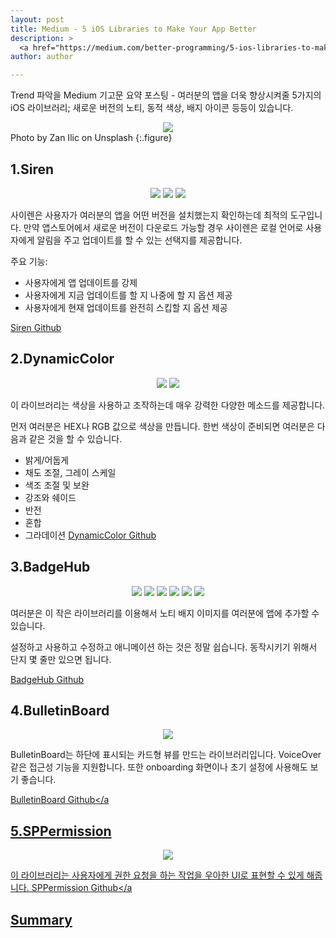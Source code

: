 ```yaml
---
layout: post
title: Medium - 5 iOS Libraries to Make Your App Better
description: >
  <a href="https://medium.com/better-programming/5-ios-libraries-to-make-your-app-better-cfbafdc1c65b">원문 - Domenico Nicoli</a>
author: author

---
```

Trend 파악을 Medium 기고문 요약 포스팅 - 여러분의 앱을 더욱 향상시켜줄 5가지의 iOS 라이브러리; 새로운 버전의 노티, 동적 색상, 배지 아이콘 등등이 있습니다.

<center>
<img src="https://miro.medium.com/max/12000/0*js9CHdrKgL0Vnrfx"/>
</center>
Photo by Zan Ilic on Unsplash
{:.figure}

## 1.Siren

<center>
<img src="https://miro.medium.com/max/1500/1*41ZzTHP4GGDtovqJtIYW2g.png"/>
<img src="https://miro.medium.com/max/1500/1*GBHA9dAYP_A0zo83IXekPA.png"/>
<img src="https://miro.medium.com/max/1500/1*qR_NwZZmhqwrz6LpFRoL1A.png"/>
</center>

사이렌은 사용자가 여러분의 앱을 어떤 버전을 설치했는지 확인하는데 최적의 도구입니다. 만약 앱스토어에서 새로운 버전이 다운로드 가능할 경우 사이렌은 로컬 언어로 사용자에게 알림을 주고 업데이트를 할 수 있는 선택지를 제공합니다.

주요 기능:
* 사용자에게 앱 업데이트를 강제
* 사용자에게 지금 업데이트를 할 지 나중에 할 지 옵션 제공
* 사용자에게 현재 업데이트를 완전히 스킵할 지 옵션 제공

<a href="https://github.com/ArtSabintsev/Siren?source=post_page-----cfbafdc1c65b----------------------">Siren Github</a>
## 2.DynamicColor

<center>
<img src="https://miro.medium.com/max/1948/1*HZwIz7iAvL7eT0sExsGIjA.png"/>
<img src="https://miro.medium.com/max/1948/1*7mWjOv6qikVnWzRTvY6ENg.png"/>
</center>

이 라이브러리는 색상을 사용하고 조작하는데 매우 강력한 다양한 메소드를 제공합니다.

먼저 여러분은 HEX나 RGB 값으로 색상을 만듭니다. 한번 색상이 준비되면 여러분은 다음과 같은 것을 할 수 있습니다.
* 밝게/어둡게
* 채도 조절, 그레이 스케일
* 색조 조절 및 보완
* 강조와 쉐이드
* 반전
* 혼합
* 그라데이션
<a href="https://github.com/yannickl/DynamicColor?source=post_page-----cfbafdc1c65b----------------------">DynamicColor Github</a>
## 3.BadgeHub

<center>
<img src="https://miro.medium.com/max/372/1*6Kv6nzgrwMLjrgkW05-LiQ.gif"/>
<img src="https://miro.medium.com/max/364/1*2lnqHu01LJgOQnOvb6XjrA.gif"/>
<img src="https://miro.medium.com/max/376/1*w6JQ4WTeic6N9pQZvRy64w.gif"/>
<img src="https://miro.medium.com/max/368/1*LQajVPWJlJ4i0ll-1GJXTA.gif"/>
<img src="https://miro.medium.com/max/376/1*bjZgblC27rNEwbCaitG7JA.gif"/>
<img src="https://miro.medium.com/max/376/1*bjZgblC27rNEwbCaitG7JA.gif"/>
</center>

여러분은 이 작은 라이브러리를 이용해서 노티 배지 이미지를 여러분에 앱에 추가할 수 있습니다.

설정하고 사용하고 수정하고 애니메이션 하는 것은 정말 쉽습니다. 동작시키기 위해서 단지 몇 줄만 있으면 됩니다.

<a href="https://github.com/jogendra/BadgeHub?source=post_page-----cfbafdc1c65b----------------------">BadgeHub Github</a>

## 4.BulletinBoard
<center>
<img src="https://miro.medium.com/max/5516/1*pZ_-894e0fYgcZ2Xm5lEjw.png"/>
</center>

BulletinBoard는 하단에 표시되는 카드형 뷰를 만드는 라이브러리입니다. VoiceOver 같은 접근성 기능을 지원합니다. 또한 onboarding 화면이나 초기 설정에 사용해도 보기 좋습니다.

<a href="https://github.com/alexaubry/BulletinBoard?source=post_page-----cfbafdc1c65b----------------------">BulletinBoard Github</a
## 5.SPPermission
<center>
<img src="https://miro.medium.com/max/1600/1*6avMXtICRG9_XcWMl0TQDA.gif"/>
</center>

이 라이브러리는 사용자에게 권한 요청을 하는 작업을 우아한 UI로 표현할 수 있게 해줍니다.
<a href="https://github.com/ivanvorobei/SPPermission?source=post_page-----cfbafdc1c65b----------------------">SPPermission Github</a
## Summary
